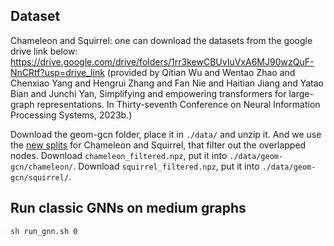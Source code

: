## Dataset

Chameleon and Squirrel: one can download the datasets from the google drive link below:
https://drive.google.com/drive/folders/1rr3kewCBUvIuVxA6MJ90wzQuF-NnCRtf?usp=drive_link (provided by Qitian Wu and Wentao Zhao and Chenxiao Yang and Hengrui Zhang and Fan Nie and Haitian Jiang and Yatao Bian and Junchi Yan, Simplifying and empowering transformers for large-graph representations. In Thirty-seventh Conference on Neural Information Processing Systems, 2023b.)

Download the geom-gcn folder, place it in `./data/` and unzip it. And we use the [new splits](https://github.com/yandex-research/heterophilous-graphs/tree/main) for Chameleon and Squirrel, that filter out the overlapped nodes.
Download `chameleon_filtered.npz`, put it into `./data/geom-gcn/chameleon/`.
Download `squirrel_filtered.npz`, put it into `./data/geom-gcn/squirrel/`.

## Run classic GNNs on medium graphs

```bash
sh run_gnn.sh 0
```
